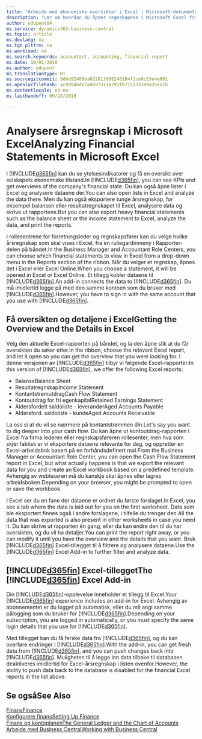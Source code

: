 ```yaml
---
title: "Arbeide med økonomiske oversikter i Excel | Microsoft-dokumentasjon"
description: "Lær om hvordan du åpner regnskapene i Microsoft Excel fra Business Central for bedre analyser."
author: edupont04
ms.service: dynamics365-business-central
ms.topic: article
ms.devlang: na
ms.tgt_pltfrm: na
ms.workload: na
ms.search.keywords: accountant, accounting, financial report
ms.date: 10/01/2018
ms.author: edupont
ms.translationtype: HT
ms.sourcegitcommit: 9dbd92409ba02281f008246194f3ce0c53e4e001
ms.openlocfilehash: acd894ede7ad497311a793fb7153333a9a35e1cb
ms.contentlocale: nb-no
ms.lasthandoff: 09/28/2018

---
```

# <a name="analyzing-financial-statements-in-microsoft-excel"></a><span data-ttu-id="582ff-103">Analysere årsregnskap i Microsoft Excel</span><span class="sxs-lookup"><span data-stu-id="582ff-103">Analyzing Financial Statements in Microsoft Excel</span></span>
<span data-ttu-id="582ff-104">I [!INCLUDE[d365fin](includes/d365fin_md.md)] kan du se ytelsesindikatorer og få en oversikt over selskapets økonomiske tilstand.</span><span class="sxs-lookup"><span data-stu-id="582ff-104">In [!INCLUDE[d365fin](includes/d365fin_md.md)], you can see KPIs and get overviews of the company's financial state.</span></span> <span data-ttu-id="582ff-105">Du kan også åpne lister i Excel og analysere dataene der.</span><span class="sxs-lookup"><span data-stu-id="582ff-105">You can also open lists in Excel and analyze the data there.</span></span> <span data-ttu-id="582ff-106">Men du kan også eksportere tunge årsregnskap, for eksempel balansen eller resultatregnskapet til Excel, analysere data og skrive ut rapportene.</span><span class="sxs-lookup"><span data-stu-id="582ff-106">But you can also export heavy financial statements such as the balance sheet or the income statement to Excel, analyze the data, and print the reports.</span></span>  

<span data-ttu-id="582ff-107">I rollesentrene for forretningsleder og regnskapsfører kan du velge hvilke årsregnskap som skal vises i Excel, fra en rullegardinmeny i Rapporter-delen på båndet.</span><span class="sxs-lookup"><span data-stu-id="582ff-107">In the Business Manager and Accountant Role Centers, you can choose which financial statements to view in Excel from a drop-down menu in the Reports section of the ribbon.</span></span> <span data-ttu-id="582ff-108">Når du velger et regnskap, åpnes det i Excel eller Excel Online.</span><span class="sxs-lookup"><span data-stu-id="582ff-108">When you choose a statement, it will be opened in Excel or Excel Online.</span></span> <span data-ttu-id="582ff-109">Et tillegg kobler dataene til [!INCLUDE[d365fin](includes/d365fin_md.md)].</span><span class="sxs-lookup"><span data-stu-id="582ff-109">An add-in connects the data to [!INCLUDE[d365fin](includes/d365fin_md.md)].</span></span> <span data-ttu-id="582ff-110">Du må imidlertid logge på med den samme kontoen som du bruker med [!INCLUDE[d365fin](includes/d365fin_md.md)].</span><span class="sxs-lookup"><span data-stu-id="582ff-110">However, you have to sign in with the same account that you use with [!INCLUDE[d365fin](includes/d365fin_md.md)].</span></span>  

## <a name="getting-the-overview-and-the-details-in-excel"></a><span data-ttu-id="582ff-111">Få oversikten og detaljene i Excel</span><span class="sxs-lookup"><span data-stu-id="582ff-111">Getting the Overview and the Details in Excel</span></span>
<span data-ttu-id="582ff-112">Velg den aktuelle Excel-rapporten på båndet, og la den åpne slik at du får oversikten du søker etter.</span><span class="sxs-lookup"><span data-stu-id="582ff-112">In the ribbon, choose the relevant Excel report, and let it open so you can get the overview that you were looking for.</span></span> <span data-ttu-id="582ff-113">I denne versjonen av [!INCLUDE[d365fin](includes/d365fin_md.md)] tilbyr vi følgende Excel-rapporter:</span><span class="sxs-lookup"><span data-stu-id="582ff-113">In this version of [!INCLUDE[d365fin](includes/d365fin_md.md)], we offer the following Excel reports:</span></span>

- <span data-ttu-id="582ff-114">Balanse</span><span class="sxs-lookup"><span data-stu-id="582ff-114">Balance Sheet</span></span>  
- <span data-ttu-id="582ff-115">Resultatregnskap</span><span class="sxs-lookup"><span data-stu-id="582ff-115">Income Statement</span></span>  
- <span data-ttu-id="582ff-116">Kontantstrømutdrag</span><span class="sxs-lookup"><span data-stu-id="582ff-116">Cash Flow Statement</span></span>  
- <span data-ttu-id="582ff-117">Kontoutdrag for fri egenkapital</span><span class="sxs-lookup"><span data-stu-id="582ff-117">Retained Earnings Statement</span></span>  
- <span data-ttu-id="582ff-118">Aldersfordelt saldoliste - leverandør</span><span class="sxs-lookup"><span data-stu-id="582ff-118">Aged Accounts Payable</span></span>  
- <span data-ttu-id="582ff-119">Aldersford. saldoliste - kunde</span><span class="sxs-lookup"><span data-stu-id="582ff-119">Aged Accounts Receivable</span></span>  

<span data-ttu-id="582ff-120">La oss si at du vil se nærmere på kontantstrømmen din.</span><span class="sxs-lookup"><span data-stu-id="582ff-120">Let's say you want to dig deeper into your cash flow.</span></span> <span data-ttu-id="582ff-121">Du kan åpne ut kontoutdrag-rapporten i Excel fra firma lederen eller regnskapsføreren rollesenter, men hva som skjer faktisk er vi eksportere dataene relevante for deg, og oppretter en Excel-arbeidsbok basert på en forhåndsdefinert mal.</span><span class="sxs-lookup"><span data-stu-id="582ff-121">From the Business Manager or Accountant Role Center, you can open the Cash Flow Statement report in Excel, but what actually happens is that we export the relevant data for you and create an Excel workbook based on a predefined template.</span></span> <span data-ttu-id="582ff-122">Avhengig av webleseren må du kanskje skal åpnes eller lagres arbeidsboken.</span><span class="sxs-lookup"><span data-stu-id="582ff-122">Depending on your browser, you might be prompted to open or save the workbook.</span></span>  

<span data-ttu-id="582ff-123">I Excel ser du en fane der dataene er ordnet du første forslaget.</span><span class="sxs-lookup"><span data-stu-id="582ff-123">In Excel, you see a tab where the data is laid out for you on the first worksheet.</span></span> <span data-ttu-id="582ff-124">Data som ble eksportert finnes også i andre forslagene, i tilfelle du trenger den.</span><span class="sxs-lookup"><span data-stu-id="582ff-124">All the data that was exported is also present in other worksheets in case you need it.</span></span> <span data-ttu-id="582ff-125">Du kan skrive ut rapporten én gang, eller du kan endre den til du har oversikten, og du vil ha detaljer.</span><span class="sxs-lookup"><span data-stu-id="582ff-125">You can print the report right away, or you can modify it until you have the overview and the details that you want.</span></span> <span data-ttu-id="582ff-126">Bruk [!INCLUDE[d365fin](includes/d365fin_md.md)] Excel-tillegget til å filtrere og analysere dataene.</span><span class="sxs-lookup"><span data-stu-id="582ff-126">Use the [!INCLUDE[d365fin](includes/d365fin_md.md)] Excel Add-in to further filter and analyze data.</span></span>  

## <a name="the-included365finincludesd365finmdmd-excel-add-in"></a><span data-ttu-id="582ff-127">[!INCLUDE[d365fin](includes/d365fin_md.md)] Excel-tillegget</span><span class="sxs-lookup"><span data-stu-id="582ff-127">The [!INCLUDE[d365fin](includes/d365fin_md.md)] Excel Add-in</span></span>
<span data-ttu-id="582ff-128">Din [!INCLUDE[d365fin](includes/d365fin_md.md)]-opplevelse inneholder et tillegg til Excel.</span><span class="sxs-lookup"><span data-stu-id="582ff-128">Your [!INCLUDE[d365fin](includes/d365fin_md.md)] experience includes an add-in for Excel.</span></span> <span data-ttu-id="582ff-129">Avhengig av abonnementet er du logget på automatisk, eller du må angi samme pålogging som du bruker for [!INCLUDE[d365fin](includes/d365fin_md.md)].</span><span class="sxs-lookup"><span data-stu-id="582ff-129">Depending on your subscription, you are logged in automatically, or you must specify the same login details that you use for [!INCLUDE[d365fin](includes/d365fin_md.md)].</span></span>  

<span data-ttu-id="582ff-130">Med tillegget kan du få ferske data fra [!INCLUDE[d365fin](includes/d365fin_md.md)], og du kan overføre endringer i [!INCLUDE[d365fin](includes/d365fin_md.md)].</span><span class="sxs-lookup"><span data-stu-id="582ff-130">With the add-in, you can get fresh data from [!INCLUDE[d365fin](includes/d365fin_md.md)], and you can push changes back into [!INCLUDE[d365fin](includes/d365fin_md.md)].</span></span> <span data-ttu-id="582ff-131">Muligheten til å legge inn data tilbake til databasen deaktiveres imidlertid for Excel-årsregnskap i listen ovenfor.</span><span class="sxs-lookup"><span data-stu-id="582ff-131">However, the ability to push data back to the database is disabled for the financial Excel reports in the list above.</span></span>  

## <a name="see-also"></a><span data-ttu-id="582ff-132">Se også</span><span class="sxs-lookup"><span data-stu-id="582ff-132">See Also</span></span>
[<span data-ttu-id="582ff-133">Finans</span><span class="sxs-lookup"><span data-stu-id="582ff-133">Finance</span></span>](finance.md)  
[<span data-ttu-id="582ff-134">Konfigurere finans</span><span class="sxs-lookup"><span data-stu-id="582ff-134">Setting Up Finance</span></span>](finance-setup-finance.md)  
[<span data-ttu-id="582ff-135">Finans og kontoplanen</span><span class="sxs-lookup"><span data-stu-id="582ff-135">The General Ledger and the Chart of Accounts</span></span>](finance-general-ledger.md)  
[<span data-ttu-id="582ff-136">Arbeide med Business Central</span><span class="sxs-lookup"><span data-stu-id="582ff-136">Working with Business Central</span></span>](ui-work-product.md)  

